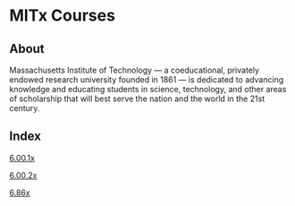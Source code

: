 # MITx Courses

## About

Massachusetts Institute of Technology — a coeducational, privately endowed research university founded in 1861 — is dedicated to advancing knowledge and educating students in science, technology, and other areas of scholarship that will best serve the nation and the world in the 21st century.

## Index

 [6.00.1x]()
 
 [6.00.2x]()
 
 [6.86x]()
 
 
